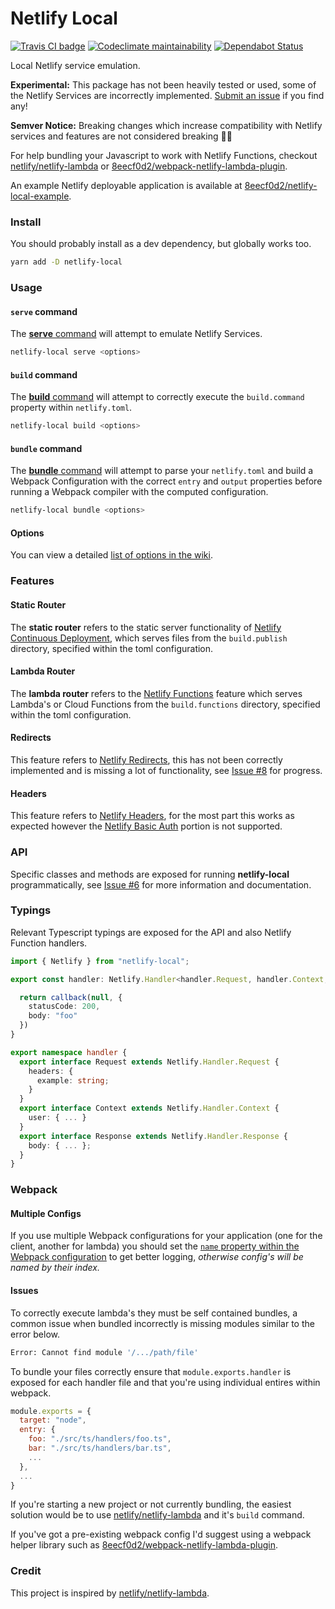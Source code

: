 # Netlify Local

[![Travis CI badge](https://travis-ci.org/8eecf0d2/netlify-local.svg?branch=master)](https://travis-ci.org/8eecf0d2/netlify-local)
[![Codeclimate maintainability](https://img.shields.io/codeclimate/maintainability-percentage/8eecf0d2/netlify-local.svg)](https://codeclimate.com/github/8eecf0d2/netlify-local)
[![Dependabot Status](https://api.dependabot.com/badges/status?host=github&repo=8eecf0d2/netlify-local)](https://dependabot.com)

Local Netlify service emulation.

**Experimental:** This package has not been heavily tested or used, some of the Netlify Services are incorrectly implemented. [Submit an issue](https://github.com/8eecf0d2/netlify-local/issues) if you find any!

**Semver Notice:** Breaking changes which increase compatibility with Netlify services and features are not considered breaking 🤷‍♂️

For help bundling your Javascript to work with Netlify Functions, checkout [netlify/netlify-lambda](https://github.com/netlify/netlify-lambda) or [8eecf0d2/webpack-netlify-lambda-plugin](https://github.com/8eecf0d2/webpack-netlify-lambda-plugin).

An example Netlify deployable application is available at [8eecf0d2/netlify-local-example](https://github.com/8eecf0d2/netlify-local-example).

### Install

You should probably install as a dev dependency, but globally works too.
```bash
yarn add -D netlify-local
```

### Usage

#### `serve` command
The [**serve** command](https://github.com/8eecf0d2/netlify-local/wiki/Command-Serve) will attempt to emulate Netlify Services.
```bash
netlify-local serve <options>
```

#### `build` command
The [**build** command](https://github.com/8eecf0d2/netlify-local/wiki/Command-Build) will attempt to correctly execute the `build.command` property within `netlify.toml`.
```bash
netlify-local build <options>
```

#### `bundle` command
The [**bundle** command](https://github.com/8eecf0d2/netlify-local/wiki/Command-Bundle) will attempt to parse your `netlify.toml` and build a Webpack Configuration with the correct `entry` and `output` properties before running a Webpack compiler with the computed configuration.
```bash
netlify-local bundle <options>
```

#### Options
You can view a detailed [list of options in the wiki](https://github.com/8eecf0d2/netlify-local/wiki/Options).

### Features

#### Static Router
The **static router** refers to the static server functionality of [Netlify Continuous Deployment](https://www.netlify.com/docs/continuous-deployment), which serves files from the `build.publish` directory, specified within the toml configuration.

#### Lambda Router
The **lambda router** refers to the [Netlify Functions](https://www.netlify.com/features/functions) feature which serves Lambda's or Cloud Functions from the `build.functions` directory, specified within the toml configuration.

#### Redirects
This feature refers to [Netlify Redirects](https://www.netlify.com/docs/netlify-toml-reference#redirects), this has not been correctly implemented and is missing a lot of functionality, see [Issue #8](https://github.com/8eecf0d2/netlify-local/issues/8) for progress.

#### Headers
This feature refers to [Netlify Headers](https://www.netlify.com/docs/netlify-toml-reference#headers), for the most part this works as expected however the [Netlify Basic Auth](https://www.netlify.com/docs/headers-and-basic-auth/#basic-auth) portion is not supported.

### API

Specific classes and methods are exposed for running **netlify-local** programmatically, see [Issue #6](https://github.com/8eecf0d2/netlify-local/issues/6) for more information and documentation.

### Typings

Relevant Typescript typings are exposed for the API and also Netlify Function handlers.
```ts
import { Netlify } from "netlify-local";

export const handler: Netlify.Handler<handler.Request, handler.Context, handler.Response> = (request, context, callback) => {

  return callback(null, {
    statusCode: 200,
    body: "foo"
  })
}

export namespace handler {
  export interface Request extends Netlify.Handler.Request {
    headers: {
      example: string;
    }
  }
  export interface Context extends Netlify.Handler.Context {
    user: { ... }
  }
  export interface Response extends Netlify.Handler.Response {
    body: { ... };
  }
}
```

### Webpack

#### Multiple Configs
If you use multiple Webpack configurations for your application (one for the client, another for lambda) you should set the [`name` property within the Webpack configuration](https://webpack.js.org/configuration/other-options#name) to get better logging, _otherwise config's will be named by their index._

#### Issues
To correctly execute lambda's they must be self contained bundles, a common issue when bundled incorrectly is missing modules similar to the error below.

```bash
Error: Cannot find module '/.../path/file'
```

To bundle your files correctly ensure that `module.exports.handler` is exposed for each handler file and that you're using individual entires within webpack.

```js
module.exports = {
  target: "node",
  entry: {
    foo: "./src/ts/handlers/foo.ts",
    bar: "./src/ts/handlers/bar.ts",
    ...
  },
  ...
}
```

If you're starting a new project or not currently bundling, the easiest solution would be to use [netlify/netlify-lambda](https://github.com/netlify/netlify-lambda) and it's `build` command.

If you've got a pre-existing webpack config I'd suggest using a webpack helper library such as [8eecf0d2/webpack-netlify-lambda-plugin](https://github.com/8eecf0d2/webpack-netlify-lambda-plugin).

### Credit

This project is inspired by [netlify/netlify-lambda](https://github.com/netlify/netlify-lambda).
